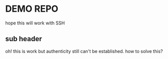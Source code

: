 # DEMO REPO

hope this will work with SSH

## sub header

oh! this is work but authenticity still
can't be established. how to solve this?
